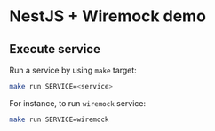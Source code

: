 # NestJS + Wiremock demo

## Execute service

Run a service by using `make` target:

```zsh
make run SERVICE=<service>
```

For instance, to run `wiremock` service:

```zsh
make run SERVICE=wiremock
```
